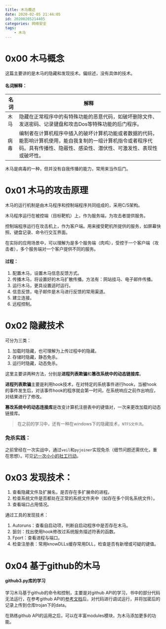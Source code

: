 ```yaml
---
title: 木马概述
date: 2020-02-05 21:44:05
id: 20200205214405
categories: 网络安全
tags:
	- 木马
---
```


<!-- more -->

# 0x00 木马概念

这篇主要讲的是木马的隐藏和发现技术。偏综述，没有具体的技术。

#### 名词解释：

| 名词 | 解释                                                         |
| ---- | ------------------------------------------------------------ |
| 木马 | 隐藏在正常程序中的有特殊功能的恶意代码，如破坏删除文件、发送密码、记录键盘和攻击Dos等特殊功能的后门程序。 |
| 病毒 | 编制者在计算机程序中插入的破坏计算机功能或者数据的代码，能影响计算机使用，能自我复制的一组计算机指令或者程序代码。具有传播性、隐蔽性、感染性、潜伏性、可激发性、表现性或破坏性。 |

木马是病毒的一种，但并没有自我传播的能力，常用来当作后门。

# 0x01 木马的攻击原理

木马的运行机制是由木马程序和控制端程序共同组成的，采用C/S架构。

木马程序运行在被控端（目标靶机）上，作为服务端，为攻击者提供服务。

控制端程序运行在攻击机上，作为客户端。用来接受靶机所提供的服务，如屏幕快照、键盘记录、命令行交互界面。

在实际的应用场景中，可以理解为是多个服务端（肉鸡），受控于一个客户端（攻击者），多个服务端对一个客户提供不同的服务。

#### 过程：

1. 配置木马，设置木马信息反馈方式。
2. 传播木马，将设置好的木马扩散传播。方法有：网站挂马、电子邮件传播。
3. 运行木马，更具设置适时运行。
4. 信息反馈，电子邮件是木马进行反馈的常用渠道。
5. 建立连接。
6. 远程控制。

# 0x02 隐藏技术

可分为三类：

1. 加载时隐藏，也可理解为上传过程中的隐藏。
2. 存储时隐藏，静态免杀。
3. 运行时隐藏，动态免杀。

这里主要讲两种方法，分别是**进程列表欺骗**和**篡改系统中的动态链接库**。

**进程列表欺骗**主要是利用hook技术，在对特定的系统事件进行hook，当被hook的事件发生后，对该事件hook的程序就会第一时间，在系统响应之前作出响应，对结果进行了修改。

**篡改系统中的动态连接库**是改变计算机注册表中的键值对，一次来更改加载的动态链接库。

> 在之前的学习中，还有一种在windows下的隐藏技术，`NTFS文件流`。

### 免杀实践：

之前曾经在一次实战中，通过`veil`和`pyjoiner`实现免杀（细节问题还需优化，重在思想）。可见[记一次小小的社工行动](http://superj.site/2020/02/05/20200205215523/)。

# 0x03 发现技术：

1. 查看隐藏文件及扩展名，是否存在多扩展命的进程。
2. 检查系统文件是否都处在正常的系统文件夹中（如存在多个同名系统文件）。
3. 查看端口占用情况。

通过工具的发现技术：

1. Autoruns：查看自启动项，判断自启动程序中是否存在木马。
2. 狙剑：找出使用hook修改过系统服务描述符表的函数。
3. Fport：查看进程与端口。
4. 检查注册表：常用knowDLLs缓存常用DLL，检查是否有新增或可疑的键值。

# 0x04 基于github的木马

#### github3.py库的学习

学习木马基于github的命令和控制，主要是对github API的学习，书中的部分代码无法运行，在参考github API的[参考文档](https://s0github3py0readthedocs0io.icopy.site/en/1.2.0/index.html)后，对代码进行调试运行，并将加密后的记录上传到仓库trojan下的data。

在熟练github API的运用之后，可以在丰富modules模块，为木马添加更多的功能。

